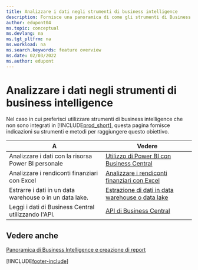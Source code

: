 ```yaml
---
title: Analizzare i dati negli strumenti di business intelligence
description: Fornisce una panoramica di come gli strumenti di Business Intelligence esterni possono interagire con i dati di Business Central.
author: edupont04
ms.topic: conceptual
ms.devlang: na
ms.tgt_pltfrm: na
ms.workload: na
ms.search.keywords: feature overview
ms.date: 02/03/2022
ms.author: edupont
---
```

# <a name="analyze-data-in-business-intelligence-tools" />Analizzare i dati negli strumenti di business intelligence

Nel caso in cui preferisci utilizzare strumenti di business intelligence che non sono integrati in [!INCLUDE[prod_short](includes/prod_short.md)], questa pagina fornisce indicazioni su strumenti e metodi per raggiungere questo obiettivo.

| A | Vedere |
| --- | --- |
|Analizzare i dati con la risorsa Power BI personale| [Utilizzo di Power BI con Business Central](admin-powerbi.md) |
|Analizzare i rendiconti finanziari con Excel| [Analizzare i rendiconti finanziari con Excel](finance-analyze-excel.md) |
|Estrarre i dati in un data warehouse o in un data lake. |[Estrazione di dati in data warehouse o data lake](/dynamics365/business-central/dev-itpro/performance/performance-developer#efficient-extracts-to-data-lakes-or-data-warehouses)|
|Leggi i dati di Business Central utilizzando l'API.| [API di Business Central](/dynamics365/business-central/dev-itpro/api-reference/v2.0/)|

## <a name="see-also" />Vedere anche

[Panoramica di Business Intelligence e creazione di report](reports-use-reports.md)


[!INCLUDE[footer-include](includes/footer-banner.md)]
